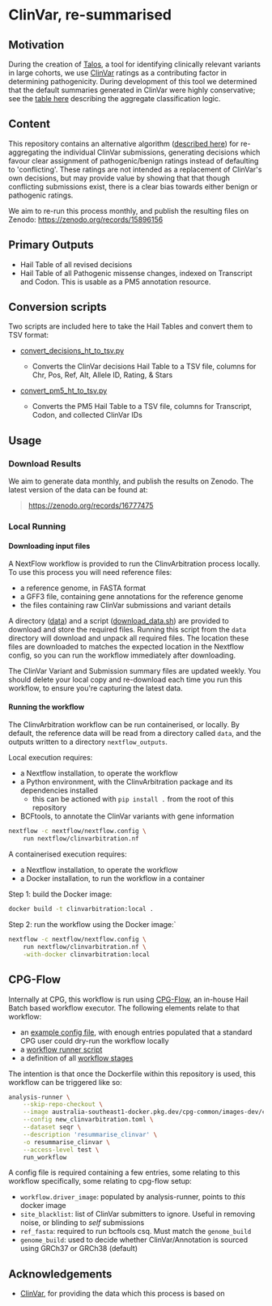 # ClinVar, re-summarised

## Motivation

During the creation of [Talos](https://www.github.com/populationgenomics/automated-interpretation-pipeline), a tool for identifying clinically relevant variants in large cohorts, we use [ClinVar](https://www.ncbi.nlm.nih.gov/clinvar/) ratings as a contributing factor in determining pathogenicity. During development of this tool we determined that the default summaries generated in ClinVar were highly conservative; see the [table here](https://www.ncbi.nlm.nih.gov/clinvar/docs/clinsig/#agg_germline) describing the aggregate classification logic.

## Content

This repository contains an alternative algorithm ([described here](docs/algorithm.md)) for re-aggregating the individual ClinVar submissions, generating decisions which favour clear assignment of pathogenic/benign ratings instead of defaulting to 'conflicting'. These ratings are not intended as a replacement of ClinVar's own decisions, but may provide value by showing that that though conflicting submissions exist, there is a clear bias towards either benign or pathogenic ratings.

We aim to re-run this process monthly, and publish the resulting files on Zenodo: https://zenodo.org/records/15896156

## Primary Outputs

* Hail Table of all revised decisions
* Hail Table of all Pathogenic missense changes, indexed on Transcript and Codon. This is usable as a PM5 annotation resource.

## Conversion scripts

Two scripts are included here to take the Hail Tables and convert them to TSV format:

* [convert_decisions_ht_to_tsv.py](src/clinvarbitration/convert_decisions_ht_to_tsv.py)
  * Converts the ClinVar decisions Hail Table to a TSV file, columns for Chr, Pos, Ref, Alt, Allele ID, Rating, & Stars

* [convert_pm5_ht_to_tsv.py](src/clinvarbitration/convert_pm5_ht_to_tsv.py)
  * Converts the PM5 Hail Table to a TSV file, columns for Transcript, Codon, and collected ClinVar IDs

## Usage

### Download Results

We aim to generate data monthly, and publish the results on Zenodo. The latest version of the data can be found at:

> https://zenodo.org/records/16777475

### Local Running

#### Downloading input files

A NextFlow workflow is provided to run the ClinvArbitration process locally. To use this process you will need reference files:

- a reference genome, in FASTA format
- a GFF3 file, containing gene annotations for the reference genome
- the files containing raw ClinVar submissions and variant details

A directory ([data](data)) and a script ([download_data.sh](data/download_files.sh)) are provided to download and store the required files. Running this script from the `data` directory will download and unpack all required files. The location these files are downloaded to matches the expected location in the Nextflow config, so you can run the workflow immediately after downloading.

The ClinVar Variant and Submission summary files are updated weekly. You should delete your local copy and re-download each time you run this workflow, to ensure you're capturing the latest data.

#### Running the workflow

The ClinvArbitration workflow can be run containerised, or locally. By default, the reference data will be read from a directory called `data`, and the outputs written to a directory `nextflow_outputs`.

Local execution requires:

- a Nextflow installation, to operate the workflow
- a Python environment, with the ClinvArbitration package and its dependencies installed
  - this can be actioned with `pip install .` from the root of this repository
- BCFtools, to annotate the ClinVar variants with gene information

```bash
nextflow -c nextflow/nextflow.config \
    run nextflow/clinvarbitration.nf
```

A containerised execution requires:

- a Nextflow installation, to operate the workflow
- a Docker installation, to run the workflow in a container

Step 1: build the Docker image:

```bash
docker build -t clinvarbitration:local .
```

Step 2: run the workflow using the Docker image:`

```bash
nextflow -c nextflow/nextflow.config \
    run nextflow/clinvarbitration.nf \
    -with-docker clinvarbitration:local
```

## CPG-Flow

Internally at CPG, this workflow is run using [CPG-Flow](https://github.com/populationgenomics/cpg-flow), an in-house Hail Batch based workflow executor. The following elements relate to that workflow:

* an [example config file](src/clinvarbitration/config_template.toml), with enough entries populated that a standard CPG user could dry-run the workflow locally
* a [workflow runner script](src/clinvarbitration/run_workflow.py)
* a definition of all [workflow stages](src/clinvarbitration/stages.py)

The intention is that once the Dockerfile within this repository is used, this workflow can be triggered like so:

```bash
analysis-runner \
    --skip-repo-checkout \
    --image australia-southeast1-docker.pkg.dev/cpg-common/images-dev/clinvarbitration:PR_24 \
    --config new_clinvarbitration.toml \
    --dataset seqr \
    --description 'resummarise_clinvar' \
    -o resummarise_clinvar \
    --access-level test \
    run_workflow
```

A config file is required containing a few entries, some relating to this workflow specifically, some relating to cpg-flow setup:

* `workflow.driver_image`: populated by analysis-runner, points to _this_ docker image
* `site_blacklist`: list of ClinVar submitters to ignore. Useful in removing noise, or blinding to _self_ submissions
* `ref_fasta`: required to run bcftools csq. Must match the `genome_build`
* `genome_build`: used to decide whether ClinVar/Annotation is sourced using GRCh37 or GRCh38 (default)


## Acknowledgements

* [ClinVar](https://www.ncbi.nlm.nih.gov/clinvar), for providing the data which this process is based on
